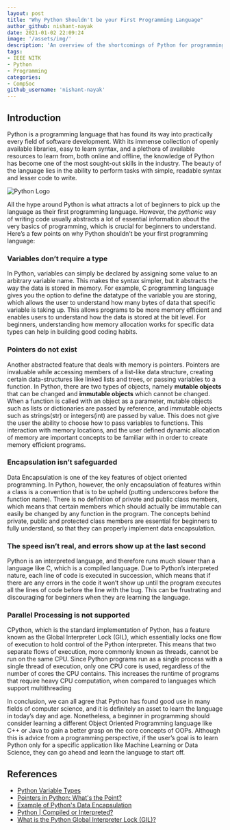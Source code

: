 ```yaml
---
layout: post
title: "Why Python Shouldn't be your First Programming Language"
author_github: nishant-nayak
date: 2021-01-02 22:09:24
image: '/assets/img/'
description: 'An overview of the shortcomings of Python for programming beginners'
tags:
- IEEE NITK
- Python
- Programming
categories:
- CompSoc
github_username: 'nishant-nayak'
---
```


## Introduction

Python is a programming language that has found its way into practically every field of software development. With its immense collection of openly available libraries, easy to learn syntax, and a plethora of available resources to learn from, both online and offline, the knowledge of Python has become one of the most sought-out skills in the industry. The beauty of the language lies in the ability to perform tasks with simple, readable syntax and lesser code to write.

![Python Logo](/blog/assets/img/why-python-shouldnt-be-your-first/python-logo.png)

All the hype around Python is what attracts a lot of beginners to pick up the language as their first programming language. However, the *pythonic* way of writing code usually abstracts a lot of essential information about the very basics of programming, which is crucial for beginners to understand. Here’s a few points on why Python shouldn’t be your first programming language:

### Variables don’t require a type

In Python, variables can simply be declared by assigning some value to an arbitrary variable name. This makes the syntax simpler, but it abstracts the way the data is stored in memory. For example, C programming language gives you the option to define the datatype of the variable you are storing, which allows the user to understand how many bytes of data that specific variable is taking up. This allows programs to be more memory efficient and enables users to understand how the data is stored at the bit level. For beginners, understanding how memory allocation works for specific data types can help in building good coding habits.

### Pointers do not exist

Another abstracted feature that deals with memory is pointers. Pointers are invaluable while accessing members of a list-like data structure, creating certain data-structures like linked lists and trees, or passing variables to a function. In Python, there are two types of objects, namely **mutable objects** that can be changed and **immutable objects** which cannot be changed. When a function is called with an object as a parameter, mutable objects such as lists or dictionaries are passed by reference, and immutable objects such as strings(str) or integers(int) are passed by value. This does not give the user the ability to choose how to pass variables to functions. This interaction with memory locations, and the user defined dynamic allocation of memory are important concepts to be familiar with in order to create memory efficient programs.

### Encapsulation isn’t safeguarded

Data Encapsulation is one of the key features of object oriented programming. In Python, however, the only encapsulation of features within a class is a convention that is to be upheld (putting underscores before the function name). There is no definition of private and public class members, which means that certain members which should actually be immutable can easily be changed by any function in the program. The concepts behind private, public and protected class members are essential for beginners to fully understand, so that they can properly implement data encapsulation.

### The speed isn’t real, and errors show up at the last second

Python is an interpreted language, and therefore runs much slower than a language like C, which is a compiled language. Due to Python’s interpreted nature, each line of code is executed in succession, which means that if there are any errors in the code it won’t show up until the program executes all the lines of code before the line with the bug. This can be frustrating and discouraging for beginners when they are learning the language.

### Parallel Processing is not supported

CPython, which is the standard implementation of Python, has a feature known as the Global Interpreter Lock (GIL), which essentially locks one flow of execution to hold control of the Python interpreter. This means that two separate flows of execution, more commonly known as threads, cannot be run on the same CPU. Since Python programs run as a single process with a single thread of execution, only one CPU core is used, regardless of the number of cores the CPU contains. This increases the runtime of programs that require heavy CPU computation, when compared to languages which support multithreading



In conclusion, we can all agree that Python has found good use in many fields of computer science, and it is definitely an asset to learn the language in today’s day and age. Nonetheless, a beginner in programming should consider learning a different Object Oriented Programming language like C++ or Java to gain a better grasp on the core concepts of OOPs. Although this is advice from a programming perspective, if the user’s goal is to learn Python only for a specific application like Machine Learning or Data Science, they can go ahead and learn the language to start off.

## References

- [Python Variable Types](https://www.tutorialspoint.com/python/python_variable_types.htm)
- [Pointers in Python: What's the Point?](https://realpython.com/pointers-in-python/)
- [Example of Python's Data Encapsulation](https://www.quora.com/Why-do-some-people-say-that-object-oriented-programming-in-Python-is-a-joke/answer/Antonio-Nesic)
- [Python | Compiled or Interpreted?](https://www.geeksforgeeks.org/python-compiled-or-interpreted/)
- [What is the Python Global Interpreter Lock (GIL)?](https://realpython.com/python-gil/)